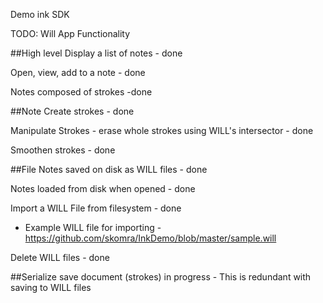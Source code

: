 Demo ink SDK


TODO:
Will App Functionality

##High level
 Display a list of notes - done

 Open, view, add to a note - done

 Notes composed of strokes -done


##Note
 Create strokes - done

 Manipulate Strokes - erase whole strokes using WILL's intersector - done

 Smoothen strokes - done


##File
 Notes saved on disk as WILL files - done

 Notes loaded from disk when opened - done

 Import a WILL File from filesystem - done
 - Example WILL file for importing - https://github.com/skomra/InkDemo/blob/master/sample.will

 Delete WILL files - done 


##Serialize
 save document (strokes) in progress - This is redundant with saving to WILL files
